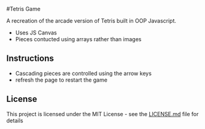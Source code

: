 #Tetris Game

A recreation of the arcade version of Tetris built in OOP Javascript.
* Uses JS Canvas
* Pieces contucted using arrays rather than images

## Instructions 
* Cascading pieces are controlled using the arrow keys
* refresh the page to restart the game


## License

This project is licensed under the MIT License - see the [LICENSE.md](LICENSE.md) file for details
